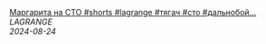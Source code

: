 <!--2024-08-24 07:00:38-->
<div class="yb">
  <a class="nodecor" href="/posts.html?rabota/margarita_na_sto_shorts_lagrange_tyagach_sto_dalnoboj_voditel_avtoservis_avto_short">
    <img class="preview" data-videoid="yDJoHnzW4Mc" src="https://i2.ytimg.com/vi/yDJoHnzW4Mc/hqdefault.jpg" align="middle" alt="">
  </a>
  <div class="inlbl text">
    <a class="nodecor" href="/posts.html?rabota/margarita_na_sto_shorts_lagrange_tyagach_sto_dalnoboj_voditel_avtoservis_avto_short">Маргарита на СТО #shorts #lagrange #тягач #сто #дальнобой...</a><br>
    <i class="smaller2">LAGRANGE</i><br>
    <i class="smaller3">2024-08-24</i>
  </div>
</div>
